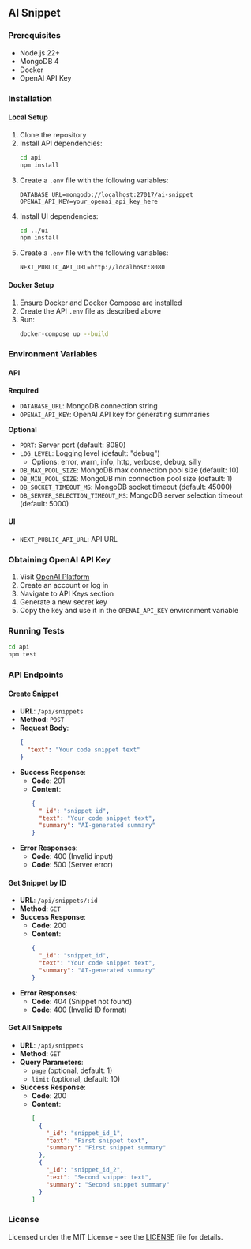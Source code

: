 ## AI Snippet

### Prerequisites

- Node.js 22+
- MongoDB 4
- Docker
- OpenAI API Key

### Installation

#### Local Setup

1. Clone the repository
2. Install API dependencies:
   ```bash
   cd api
   npm install
   ```
3. Create a `.env` file with the following variables:
   ```
   DATABASE_URL=mongodb://localhost:27017/ai-snippet
   OPENAI_API_KEY=your_openai_api_key_here
   ```
4. Install UI dependencies:
   ```bash
   cd ../ui
   npm install
   ```
5. Create a `.env` file with the following variables:
   ```
   NEXT_PUBLIC_API_URL=http://localhost:8080
   ```

#### Docker Setup

1. Ensure Docker and Docker Compose are installed
2. Create the API `.env` file as described above
3. Run:
   ```bash
   docker-compose up --build
   ```

### Environment Variables

#### API

**Required**

- `DATABASE_URL`: MongoDB connection string
- `OPENAI_API_KEY`: OpenAI API key for generating summaries

**Optional**

- `PORT`: Server port (default: 8080)
- `LOG_LEVEL`: Logging level (default: "debug")
  - Options: error, warn, info, http, verbose, debug, silly
- `DB_MAX_POOL_SIZE`: MongoDB max connection pool size (default: 10)
- `DB_MIN_POOL_SIZE`: MongoDB min connection pool size (default: 1)
- `DB_SOCKET_TIMEOUT_MS`: MongoDB socket timeout (default: 45000)
- `DB_SERVER_SELECTION_TIMEOUT_MS`: MongoDB server selection timeout (default: 5000)

#### UI

- `NEXT_PUBLIC_API_URL`: API URL

### Obtaining OpenAI API Key

1. Visit [OpenAI Platform](https://platform.openai.com/)
2. Create an account or log in
3. Navigate to API Keys section
4. Generate a new secret key
5. Copy the key and use it in the `OPENAI_API_KEY` environment variable

### Running Tests

```bash
cd api
npm test
```

### API Endpoints

#### Create Snippet

- **URL**: `/api/snippets`
- **Method**: `POST`
- **Request Body**:
  ```json
  {
    "text": "Your code snippet text"
  }
  ```
- **Success Response**:
  - **Code**: 201
  - **Content**:
    ```json
    {
      "_id": "snippet_id",
      "text": "Your code snippet text",
      "summary": "AI-generated summary"
    }
    ```
- **Error Responses**:
  - **Code**: 400 (Invalid input)
  - **Code**: 500 (Server error)

#### Get Snippet by ID

- **URL**: `/api/snippets/:id`
- **Method**: `GET`
- **Success Response**:
  - **Code**: 200
  - **Content**:
    ```json
    {
      "_id": "snippet_id",
      "text": "Your code snippet text",
      "summary": "AI-generated summary"
    }
    ```
- **Error Responses**:
  - **Code**: 404 (Snippet not found)
  - **Code**: 400 (Invalid ID format)

#### Get All Snippets

- **URL**: `/api/snippets`
- **Method**: `GET`
- **Query Parameters**:
  - `page` (optional, default: 1)
  - `limit` (optional, default: 10)
- **Success Response**:
  - **Code**: 200
  - **Content**:
    ```json
    [
      {
        "_id": "snippet_id_1",
        "text": "First snippet text",
        "summary": "First snippet summary"
      },
      {
        "_id": "snippet_id_2",
        "text": "Second snippet text",
        "summary": "Second snippet summary"
      }
    ]
    ```

### License

Licensed under the MIT License - see the [LICENSE](LICENSE) file for details.
